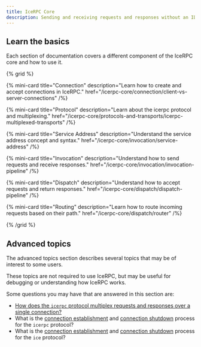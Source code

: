 ```yaml
---
title: IceRPC Core
description: Sending and receiving requests and responses without an IDL
---
```


## Learn the basics

Each section of documentation covers a different component of the IceRPC core and how to use it.

{% grid %}

{% mini-card
   title="Connection"
   description="Learn how to create and accept connections in IceRPC."
   href="/icerpc-core/connection/client-vs-server-connections" /%}

{% mini-card
   title="Protocol"
   description="Learn about the icerpc protocol and multiplexing."
   href="/icerpc-core/protocols-and-transports/icerpc-multiplexed-transports" /%}

{% mini-card
   title="Service Address"
   description="Understand the service address concept and syntax."
   href="/icerpc-core/invocation/service-address" /%}

{% mini-card
   title="Invocation"
   description="Understand how to send requests and receive responses."
   href="/icerpc-core/invocation/invocation-pipeline" /%}

{% mini-card
   title="Dispatch"
   description="Understand how to accept requests and return responses."
   href="/icerpc-core/dispatch/dispatch-pipeline" /%}

{% mini-card
   title="Routing"
   description="Learn how to route incoming requests based on their path."
   href="/icerpc-core/dispatch/router" /%}

{% /grid %}

## Advanced topics

The advanced topics section describes several topics that may be of interest to some users.

These topics are not required to use IceRPC, but may be useful for debugging or understanding how IceRPC works.

Some questions you may have that are answered in this section are:

- [How does the `icerpc` protocol multiplex requests and responses over a single connection?](/icerpc-core/icerpc-protocol/mapping-rpcs-to-streams)
- What is the [connection establishment](/icerpc-core/icerpc-protocol/connection-establishment) and [connection shutdown](/icerpc-core/icerpc-protocol/connection-shutdown) process for the `icerpc` protocol?
- What is the [connection establishment](/icerpc-core/ice-protocol/connection-establishment) and [connection shutdown](icerpc-core/ice-protocol/connection-shutdown) process for the `ice` protocol?
